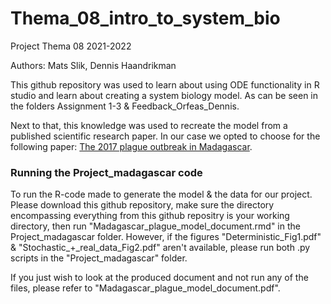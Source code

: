 # Thema_08_intro_to_system_bio
Project Thema 08 2021-2022

Authors: Mats Slik, Dennis Haandrikman

This github repository was used to learn about using ODE functionality in R studio and learn about creating a system biology model.
As can be seen in the folders Assignment 1-3 & Feedback_Orfeas_Dennis.


Next to that, this knowledge was used to recreate the model from a published scientific research paper.
In our case we opted to choose for the following paper: [The 2017 plague outbreak in Madagascar](https://www.sciencedirect.com/science/article/pii/S1755436518300070).

### Running the Project_madagascar code

To run the R-code made to generate the model & the data for our project.
Please download this github repository, make sure the directory encompassing everything from this github repositry is your working directory, then run "Madagascar_plague_model_document.rmd" in the Project_madagascar folder.
However, if the figures "Deterministic_Fig1.pdf" & "Stochastic_+_real_data_Fig2.pdf" aren't available, please run both .py scripts in the "Project_madagascar" folder.

If you just wish to look at the produced document and not run any of the files, please refer to "Madagascar_plague_model_document.pdf".

